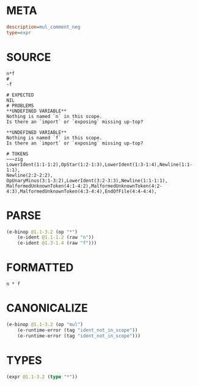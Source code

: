 # META
~~~ini
description=mul_comment_neg
type=expr
~~~
# SOURCE
~~~roc
n*f
#
-f
~~~
~~~
# EXPECTED
NIL
# PROBLEMS
**UNDEFINED VARIABLE**
Nothing is named `n` in this scope.
Is there an `import` or `exposing` missing up-top?

**UNDEFINED VARIABLE**
Nothing is named `f` in this scope.
Is there an `import` or `exposing` missing up-top?

# TOKENS
~~~zig
LowerIdent(1:1-1:2),OpStar(1:2-1:3),LowerIdent(1:3-1:4),Newline(1:1-1:1),
Newline(2:2-2:2),
OpUnaryMinus(3:1-3:2),LowerIdent(3:2-3:3),Newline(1:1-1:1),
MalformedUnknownToken(4:1-4:2),MalformedUnknownToken(4:2-4:3),MalformedUnknownToken(4:3-4:4),EndOfFile(4:4-4:4),
~~~
# PARSE
~~~clojure
(e-binop @1.1-3.2 (op "*")
	(e-ident @1.1-1.2 (raw "n"))
	(e-ident @1.3-1.4 (raw "f")))
~~~
# FORMATTED
~~~roc
n * f
~~~
# CANONICALIZE
~~~clojure
(e-binop @1.1-3.2 (op "mul")
	(e-runtime-error (tag "ident_not_in_scope"))
	(e-runtime-error (tag "ident_not_in_scope")))
~~~
# TYPES
~~~clojure
(expr @1.1-3.2 (type "*"))
~~~
